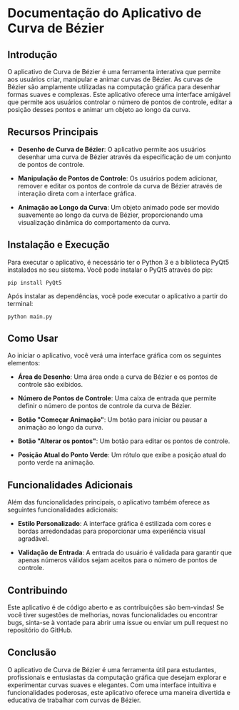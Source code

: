 


# Documentação do Aplicativo de Curva de Bézier

## Introdução

O aplicativo de Curva de Bézier é uma ferramenta interativa que permite aos usuários criar, manipular e animar curvas de Bézier. As curvas de Bézier são amplamente utilizadas na computação gráfica para desenhar formas suaves e complexas. Este aplicativo oferece uma interface amigável que permite aos usuários controlar o número de pontos de controle, editar a posição desses pontos e animar um objeto ao longo da curva.

## Recursos Principais

- **Desenho de Curva de Bézier**: O aplicativo permite aos usuários desenhar uma curva de Bézier através da especificação de um conjunto de pontos de controle.
  
- **Manipulação de Pontos de Controle**: Os usuários podem adicionar, remover e editar os pontos de controle da curva de Bézier através de interação direta com a interface gráfica.

- **Animação ao Longo da Curva**: Um objeto animado pode ser movido suavemente ao longo da curva de Bézier, proporcionando uma visualização dinâmica do comportamento da curva.

## Instalação e Execução

Para executar o aplicativo, é necessário ter o Python 3 e a biblioteca PyQt5 instalados no seu sistema. Você pode instalar o PyQt5 através do pip:

```
pip install PyQt5
```

Após instalar as dependências, você pode executar o aplicativo a partir do terminal:

```
python main.py
```

## Como Usar

Ao iniciar o aplicativo, você verá uma interface gráfica com os seguintes elementos:

- **Área de Desenho**: Uma área onde a curva de Bézier e os pontos de controle são exibidos.

- **Número de Pontos de Controle**: Uma caixa de entrada que permite definir o número de pontos de controle da curva de Bézier.

- **Botão "Começar Animação"**: Um botão para iniciar ou pausar a animação ao longo da curva.

- **Botão "Alterar os pontos"**: Um botão para editar os pontos de controle.

- **Posição Atual do Ponto Verde**: Um rótulo que exibe a posição atual do ponto verde na animação.

## Funcionalidades Adicionais

Além das funcionalidades principais, o aplicativo também oferece as seguintes funcionalidades adicionais:

- **Estilo Personalizado**: A interface gráfica é estilizada com cores e bordas arredondadas para proporcionar uma experiência visual agradável.

- **Validação de Entrada**: A entrada do usuário é validada para garantir que apenas números válidos sejam aceitos para o número de pontos de controle.

## Contribuindo

Este aplicativo é de código aberto e as contribuições são bem-vindas! Se você tiver sugestões de melhorias, novas funcionalidades ou encontrar bugs, sinta-se à vontade para abrir uma issue ou enviar um pull request no repositório do GitHub.

## Conclusão

O aplicativo de Curva de Bézier é uma ferramenta útil para estudantes, profissionais e entusiastas da computação gráfica que desejam explorar e experimentar curvas suaves e elegantes. Com uma interface intuitiva e funcionalidades poderosas, este aplicativo oferece uma maneira divertida e educativa de trabalhar com curvas de Bézier.



